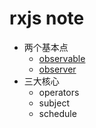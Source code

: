 # rxjs note

* 两个基本点
  * [observable](./concepts/observable.md)
  * [observer](./concepts/observer.md)
* 三大核心
  * operators
  * subject
  * schedule
